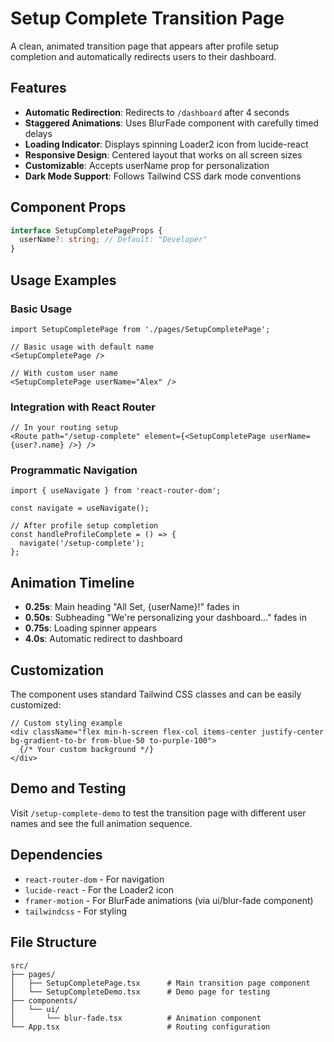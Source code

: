 # Setup Complete Transition Page

A clean, animated transition page that appears after profile setup completion and automatically redirects users to their dashboard.

## Features

- **Automatic Redirection**: Redirects to `/dashboard` after 4 seconds
- **Staggered Animations**: Uses BlurFade component with carefully timed delays
- **Loading Indicator**: Displays spinning Loader2 icon from lucide-react
- **Responsive Design**: Centered layout that works on all screen sizes
- **Customizable**: Accepts userName prop for personalization
- **Dark Mode Support**: Follows Tailwind CSS dark mode conventions

## Component Props

```typescript
interface SetupCompletePageProps {
  userName?: string; // Default: "Developer"
}
```

## Usage Examples

### Basic Usage
```tsx
import SetupCompletePage from './pages/SetupCompletePage';

// Basic usage with default name
<SetupCompletePage />

// With custom user name
<SetupCompletePage userName="Alex" />
```

### Integration with React Router
```tsx
// In your routing setup
<Route path="/setup-complete" element={<SetupCompletePage userName={user?.name} />} />
```

### Programmatic Navigation
```tsx
import { useNavigate } from 'react-router-dom';

const navigate = useNavigate();

// After profile setup completion
const handleProfileComplete = () => {
  navigate('/setup-complete');
};
```

## Animation Timeline

- **0.25s**: Main heading "All Set, {userName}!" fades in
- **0.50s**: Subheading "We're personalizing your dashboard..." fades in  
- **0.75s**: Loading spinner appears
- **4.0s**: Automatic redirect to dashboard

## Customization

The component uses standard Tailwind CSS classes and can be easily customized:

```tsx
// Custom styling example
<div className="flex min-h-screen flex-col items-center justify-center bg-gradient-to-br from-blue-50 to-purple-100">
  {/* Your custom background */}
</div>
```

## Demo and Testing

Visit `/setup-complete-demo` to test the transition page with different user names and see the full animation sequence.

## Dependencies

- `react-router-dom` - For navigation
- `lucide-react` - For the Loader2 icon
- `framer-motion` - For BlurFade animations (via ui/blur-fade component)
- `tailwindcss` - For styling

## File Structure

```
src/
├── pages/
│   ├── SetupCompletePage.tsx      # Main transition page component
│   └── SetupCompleteDemo.tsx      # Demo page for testing
├── components/
│   └── ui/
│       └── blur-fade.tsx          # Animation component
└── App.tsx                        # Routing configuration
```